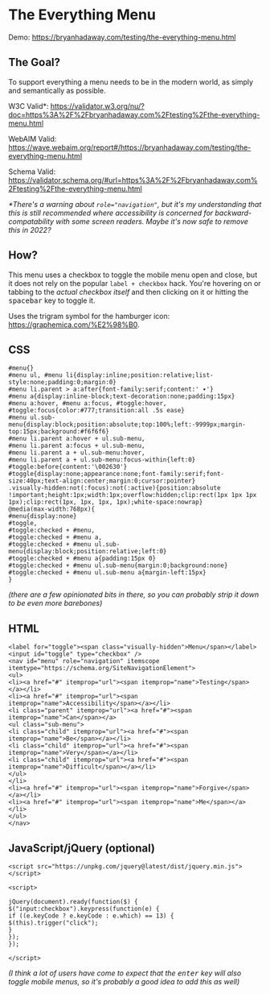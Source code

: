 # The Everything Menu

Demo: https://bryanhadaway.com/testing/the-everything-menu.html

## The Goal?

To support everything a menu needs to be in the modern world, as simply and semantically as possible.

W3C Valid*: https://validator.w3.org/nu/?doc=https%3A%2F%2Fbryanhadaway.com%2Ftesting%2Fthe-everything-menu.html

WebAIM Valid: https://wave.webaim.org/report#/https://bryanhadaway.com/testing/the-everything-menu.html

Schema Valid: https://validator.schema.org/#url=https%3A%2F%2Fbryanhadaway.com%2Ftesting%2Fthe-everything-menu.html

*\*There's a warning about `role="navigation"`, but it's my understanding that this is still recommended where accessibility is concerned for backward-compatability with some screen readers. Maybe it's now safe to remove this in 2022?*

## How?

This menu uses a checkbox to toggle the mobile menu open and close, but it does not rely on the popular `label + checkbox` hack. You're hovering on or tabbing to the *actual checkbox itself* and then clicking on it or hitting the <kbd>spacebar</kbd> key to toggle it.

Uses the trigram symbol for the hamburger icon: https://graphemica.com/%E2%98%B0.

## CSS

```
#menu{}
#menu ul, #menu li{display:inline;position:relative;list-style:none;padding:0;margin:0}
#menu li.parent > a:after{font-family:serif;content:' ▾'}
#menu a{display:inline-block;text-decoration:none;padding:15px}
#menu a:hover, #menu a:focus, #toggle:hover, #toggle:focus{color:#777;transition:all .5s ease}
#menu ul.sub-menu{display:block;position:absolute;top:100%;left:-9999px;margin-top:15px;background:#f6f6f6}
#menu li.parent a:hover + ul.sub-menu,
#menu li.parent a:focus + ul.sub-menu,
#menu li.parent a + ul.sub-menu:hover,
#menu li.parent a + ul.sub-menu:focus-within{left:0}
#toggle:before{content:'\002630'}
#toggle{display:none;appearance:none;font-family:serif;font-size:40px;text-align:center;margin:0;cursor:pointer}
.visually-hidden:not(:focus):not(:active){position:absolute !important;height:1px;width:1px;overflow:hidden;clip:rect(1px 1px 1px 1px);clip:rect(1px, 1px, 1px, 1px);white-space:nowrap}
@media(max-width:768px){
#menu{display:none}
#toggle,
#toggle:checked + #menu,
#toggle:checked + #menu a,
#toggle:checked + #menu ul.sub-menu{display:block;position:relative;left:0}
#toggle:checked + #menu a{padding:15px 0}
#toggle:checked + #menu ul.sub-menu{margin:0;background:none}
#toggle:checked + #menu ul.sub-menu a{margin-left:15px}
}
```

*(there are a few opinionated bits in there, so you can probably strip it down to be even more barebones)*

## HTML

```
<label for="toggle"><span class="visually-hidden">Menu</span></label>
<input id="toggle" type="checkbox" />
<nav id="menu" role="navigation" itemscope itemtype="https://schema.org/SiteNavigationElement">
<ul>
<li><a href="#" itemprop="url"><span itemprop="name">Testing</span></a></li>
<li><a href="#" itemprop="url"><span itemprop="name">Accessibility</span></a></li>
<li class="parent" itemprop="url"><a href="#"><span itemprop="name">Can</span></a>
<ul class="sub-menu">
<li class="child" itemprop="url"><a href="#"><span itemprop="name">Be</span></a></li>
<li class="child" itemprop="url"><a href="#"><span itemprop="name">Very</span></a></li>
<li class="child" itemprop="url"><a href="#"><span itemprop="name">Difficult</span></a></li>
</ul>
</li>
<li><a href="#" itemprop="url"><span itemprop="name">Forgive</span></a></li>
<li><a href="#" itemprop="url"><span itemprop="name">Me</span></a></li>
</ul>
</nav>
```

## JavaScript/jQuery (optional)

```
<script src="https://unpkg.com/jquery@latest/dist/jquery.min.js"></script>

<script>

jQuery(document).ready(function($) {
$("input:checkbox").keypress(function(e) {
if ((e.keyCode ? e.keyCode : e.which) == 13) {
$(this).trigger("click");
}
});
});

</script>
```

*(I think a lot of users have come to expect that the <kbd>enter</kbd> key will also toggle mobile menus, so it's probably a good idea to add this as well)*
